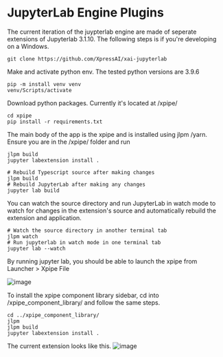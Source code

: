 # JupyterLab Engine Plugins

The current iteration of the juypterlab engine are made of seperate extensions of Jupyterlab 3.1.10. The following steps is if you're developing on a Windows. 
```
git clone https://github.com/XpressAI/xai-jupyterlab
```
Make and activate python env. The tested python versions are 3.9.6

```
pip -m install venv venv
venv/Scripts/activate
```

Download python packages. Currently it's located at /xpipe/

```
cd xpipe
pip install -r requirements.txt
```

The main body of the app is the xpipe and is installed using jlpm /yarn. Ensure you are in the /xpipe/ folder and run

```jlpm
jlpm build
jupyter labextension install .

# Rebuild Typescript source after making changes
jlpm build
# Rebuild JupyterLab after making any changes
jupyter lab build

```

You can watch the source directory and run JupyterLab in watch mode to watch for changes in the extension's source and automatically rebuild the extension and application.
```
# Watch the source directory in another terminal tab
jlpm watch
# Run jupyterlab in watch mode in one terminal tab
jupyter lab --watch
```

By running jupyter lab, you should be able to launch the xpipe from Launcher > Xpipe File

![image](https://user-images.githubusercontent.com/23378929/133190662-61e71e75-88a4-4fca-8b9c-c1f7ed1fac55.png)

To install the xpipe component library sidebar, cd into /xpipe_component_library/ and follow the same steps.

```
cd ../xpipe_component_library/
jlpm
jlpm build
jupyter labextension install .
```

The current extension looks like this.
![image](https://user-images.githubusercontent.com/68586800/133176174-580e03d1-7160-4dc3-b7f5-74b669af4694.png)
